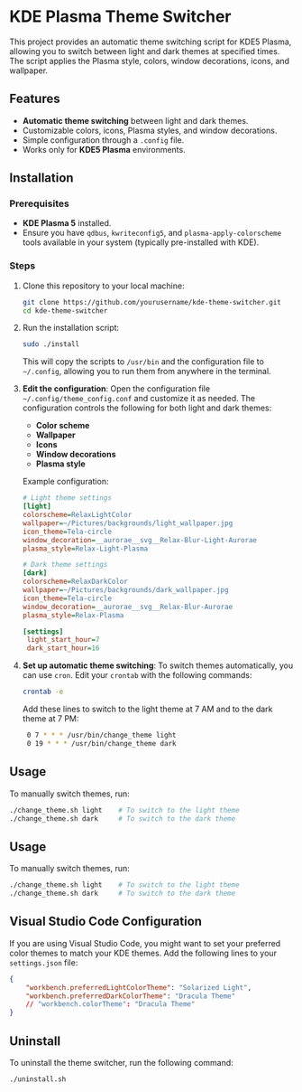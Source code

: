 # KDE Plasma Theme Switcher

This project provides an automatic theme switching script for KDE5 Plasma, allowing you to switch between light and dark themes at specified times. The script applies the Plasma style, colors, window decorations, icons, and wallpaper. 

## Features
- **Automatic theme switching** between light and dark themes.
- Customizable colors, icons, Plasma styles, and window decorations.
- Simple configuration through a `.config` file.
- Works only for **KDE5 Plasma** environments.

## Installation

### Prerequisites
- **KDE Plasma 5** installed.
- Ensure you have `qdbus`, `kwriteconfig5`, and `plasma-apply-colorscheme` tools available in your system (typically pre-installed with KDE).

### Steps
1. Clone this repository to your local machine:
    ```bash
    git clone https://github.com/yourusername/kde-theme-switcher.git
    cd kde-theme-switcher
    ```

2. Run the installation script:
    ```bash
    sudo ./install
    ```

   This will copy the scripts to `/usr/bin` and the configuration file to `~/.config`, allowing you to run them from anywhere in the terminal.

3. **Edit the configuration**:
   Open the configuration file `~/.config/theme_config.conf` and customize it as needed. The configuration controls the following for both light and dark themes:
   - **Color scheme**
   - **Wallpaper**
   - **Icons**
   - **Window decorations**
   - **Plasma style**

   Example configuration:
   ```ini
   # Light theme settings
   [light]
   colorscheme=RelaxLightColor
   wallpaper=~/Pictures/backgrounds/light_wallpaper.jpg
   icon_theme=Tela-circle
   window_decoration=__aurorae__svg__Relax-Blur-Light-Aurorae
   plasma_style=Relax-Light-Plasma

   # Dark theme settings
   [dark]
   colorscheme=RelaxDarkColor
   wallpaper=~/Pictures/backgrounds/dark_wallpaper.jpg
   icon_theme=Tela-circle
   window_decoration=__aurorae__svg__Relax-Blur-Aurorae
   plasma_style=Relax-Plasma

   [settings]
    light_start_hour=7
    dark_start_hour=16

4. **Set up automatic theme switching**:
   To switch themes automatically, you can use `cron`. Edit your `crontab` with the following commands:
   ```bash
   crontab -e
   ```

    Add these lines to switch to the light theme at 7 AM and to the dark theme at 7 PM:
   ```bash
    0 7 * * * /usr/bin/change_theme light
    0 19 * * * /usr/bin/change_theme dark
    ```

## Usage

To manually switch themes, run:

```bash
./change_theme.sh light    # To switch to the light theme
./change_theme.sh dark     # To switch to the dark theme
```

## Usage

To manually switch themes, run:

```bash
./change_theme.sh light    # To switch to the light theme
./change_theme.sh dark     # To switch to the dark theme
```

## Visual Studio Code Configuration

If you are using Visual Studio Code, you might want to set your preferred color themes to match your KDE themes. Add the following lines to your `settings.json` file:

```json
{
    "workbench.preferredLightColorTheme": "Solarized Light",
    "workbench.preferredDarkColorTheme": "Dracula Theme"
    // "workbench.colorTheme": "Dracula Theme"
}
```

## Uninstall

To uninstall the theme switcher, run the following command:

```bash
./uninstall.sh

